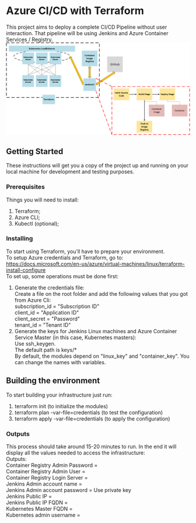 # Azure CI/CD with Terraform  
This project aims to deploy a complete CI/CD Pipeline without user interaction. That pipeline will be using Jenkins and Azure Container Services / Registry.  
![Azure infrastructure example](docs/az_infra.png?raw=true)  
## Getting Started  
These instructions will get you a copy of the project up and running on your local machine for development and testing purposes.  
### Prerequisites  
Things you will need to install:  
1) Terraform;  
2) Azure CLI;  
3) Kubectl (optional);  
### Installing  
To start using Terraform, you'll have to prepare your environment.  
To setup Azure credentials and Terraform, go to:  
https://docs.microsoft.com/en-us/azure/virtual-machines/linux/terraform-install-configure  
To set up, some operations must be done first:  
1) Generate the credentials file:  
Create a file on the root folder and add the following values that you got from Azure Cli:  
subscription_id = "Subscription ID"  
client_id = "Application ID"  
client_secret = "Password"  
tenant_id = "Tenant ID"  
2) Generate the keys for Jenkins Linux machines and Azure Container Service Master (in this case, Kubernetes masters):  
Use ssh_keygen.  
The default path is keys/*  
By default, the modules depend on "linux_key" and "container_key". You can change the names with variables.  
## Building the environment
To start building your infrastructure just run:
1) terraform init (to initialize the modules)
2) terraform plan -var-file=credentials (to test the configuration)
3) terraform apply -var-file=credentials (to apply the configuration)  
### Outputs
This process should take around 15-20 minutes to run. In the end it will display all the values needed to access the infrastructure:  
Outputs:  
Container Registry Admin Password = <container registry password>  
Container Registry Admin User = <container registry admin user>  
Container Registry Login Server = <container registry login server>  
Jenkins Admin account name = <jenkins ssh user>  
Jenkins Admin account password = Use private key  
Jenkins Public IP = <jenkins public IP>  
Jenkins Public IP FQDN = <jenkins public IP FQDN>  
Kubernetes Master FQDN = <Kubernetes master public IP FQDN>  
Kubernetes admin username = <Kubernetes master ssh user>  
